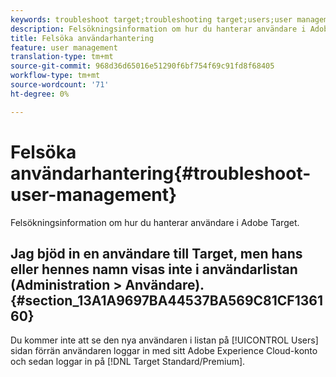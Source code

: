 ```yaml
---
keywords: troubleshoot target;troubleshooting target;users;user management
description: Felsökningsinformation om hur du hanterar användare i Adobe Target.
title: Felsöka användarhantering
feature: user management
translation-type: tm+mt
source-git-commit: 968d36d65016e51290f6bf754f69c91fd8f68405
workflow-type: tm+mt
source-wordcount: '71'
ht-degree: 0%

---
```



# Felsöka användarhantering{#troubleshoot-user-management}

Felsökningsinformation om hur du hanterar användare i Adobe Target.

## Jag bjöd in en användare till Target, men hans eller hennes namn visas inte i användarlistan (Administration > Användare). {#section_13A1A9697BA44537BA569C81CF136160}

Du kommer inte att se den nya användaren i listan på [!UICONTROL Users] sidan förrän användaren loggar in med sitt Adobe Experience Cloud-konto och sedan loggar in på [!DNL Target Standard/Premium].